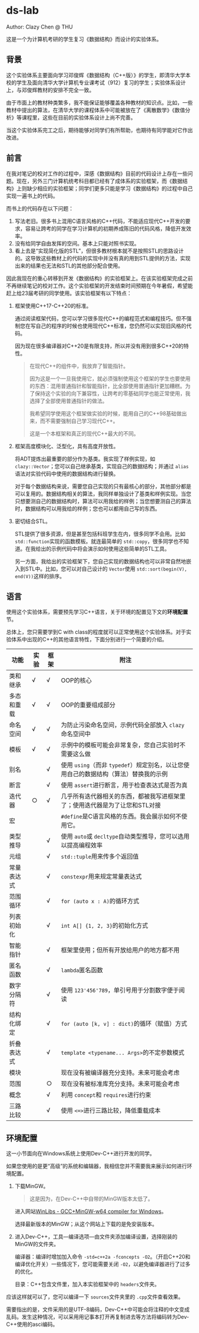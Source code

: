 # ds-lab

Author: Clazy Chen @ THU

这是一个为计算机考研的学生复习《数据结构》而设计的实验体系。

## 背景

这个实验体系主要面向学习邓俊辉《数据结构（C++版）》的学生，即清华大学本校的学生及面向清华大学计算机专业课考试（912）复习的学生；实验体系设计上，与邓俊辉教材的安排不完全一致。

由于市面上的教材种类繁多，我不能保证能够覆盖各种教材的知识点。比如，一些教材中提出的算法，在清华大学的课程体系中可能被放在了《离散数学》《数值分析》等课程里，这些在目前的实验体系设计上尚不完善。

当这个实验体系完工之后，期待能够对同学们有所帮助，也期待有同学能对它作出改进。

## 前言

在我对笔记的校对工作的过程中，深感《数据结构》目前的代码设计上存在一些问题。现在，另外三门计算机统考科目都已经有了成体系的实验框架，而《数据结构》上则缺少相应的实验框架；同学们更多只能是学习《数据结构》的过程中自己实现一遍书上的代码。

而书上的代码存在以下问题：

1. 写法老旧。很多书上混用C语言风格的C++代码，不能适应现代C++开发的要求，容易让跨考的同学在学习计算机的初期养成陈旧的代码风格，降低开发效率。
2. 没有给同学自由发挥的空间。基本上只能对照书实现。
3. 看上去是“实现简化版的STL”，但很多教材根本就不是按照STL的思路设计的。这导致这些教材上的代码的实现中并没有真的用到STL提供的方法，实现出来的结果也无法和STL的其他部分配合使用。

因此我现在的重心转移到开发《数据结构》的实验框架上。在该实验框架完成之前不再继续笔记的校对工作。这个实验框架的开发结束时间预期在今年暑假，希望能赶上给23届考研的同学使用。该实验框架有以下特点：

1. 框架使用C++17-C++20的标准。

   通过阅读框架代码，您可以学习很多现代C++的编程范式和编程技巧。但不强制您在写自己的程序的时候也使用现代C++标准，您仍然可以实现旧风格的代码。

   因为现在很多编译器对C++20是有限支持，所以并没有用到很多C++20的特性。

   > 在现代C++的组件中，我放弃了智能指针。
   >
   > 因为这是一个一旦我使用它，就必须强制使用这个框架的学生也要使用的东西：混用普通指针和智能指针，比全部使用普通指针更加糟糕。为了保持这个实验的向下兼容性，让跨考的零基础同学也能正常使用，我选择了全部使用普通指针的做法。
   >
   > 我希望同学使用这个框架做实验的时候，能用自己的C++98基础做出来，而不需要强制自己学习现代C++。
   >
   > 这是一个本框架和真正的现代C++最大的不同。
   >
2. 框架高度模块化、泛型化，具有高度开放性。

   将ADT提炼出最重要的部分作为基类。我实现了样例实现，如 `clazy::Vector`；您可以自己继承基类，实现自己的数据结构；并通过 `alias`语法对实验代码中使用的数据结构进行替换。

   对于每个数据结构来说，需要您自己实现的只有最核心的部分，其他部分都是可以复用的。数据结构相关的算法，我同样单独设计了基类和样例实现。当您只想要测自己的数据结构时，算法可以用我给的样例；当您想要测自己的算法时，数据结构可以用我给的样例；您也可以都用自己写的东西。
3. 密切结合STL。

   STL提供了很多资源，但是甚至包括科班学生在内，很多同学不会用。比如 `std::function`实现的函数模板。就连最简单的 `std::copy`，很多同学也不知道。在我给出的示例代码中将会演示如何使用这些简单的STL工具。

   另一方面，我给出的实验框架下，您自己实现的数据结构也可以非常自然地嵌入到STL中。比如，您可以对自己设计的 `Vector`使用 `std::sort(begin(V), end(V))`这样的排序。

## 语言

使用这个实验体系，需要预先学习C++语言，关于环境的配置见下文的**环境配置**节。

总体上，您只需要学到C with class的程度就可以正常使用这个实验体系。对于实验体系中出现的C++的其他语言特性，下面分别进行一个简要的介绍。

| 功能       | 实验 | 框架 | 附注                                                                                     |
| ---------- | ---- | ---- | ---------------------------------------------------------------------------------------- |
| 类和继承   | √   | √   | OOP的核心                                                                                |
| 多态和重载 | √   | √   | OOP的重要组成部分                                                                        |
| 命名空间   | √   | √   | 为防止污染命名空间，示例代码全部放入 `clazy`命名空间中                                 |
| 模板       | √   | √   | 示例中的模板可能会非常复杂，您自己实验时不需要这么做                                     |
| 别名       |      | √   | 使用 `using`（而非 `typedef`）规定别名，以让您使用自己的数据结构（算法）替换我的示例 |
| 断言       |      | √   | 使用 `assert`进行断言，用于检查表达式是否为真                                          |
| 迭代器     | ○   | √   | 几乎所有迭代器相关的东西，都被我写进框架里了；使用迭代器是为了让您和STL对接              |
| 宏         |      |      | `#define`是C语言风格的东西。我会展示如何不使用它。                                     |
| 类型推导   |      | √   | 使用 `auto`或 `decltype`自动类型推导，您可以选用以提高编程效率                       |
| 元组       |      | √   | `std::tuple`用来传多个返回值                                                           |
| 常量表达式 |      | √   | `constexpr`用来规定常量表达式                                                          |
| 范围循环   |      | √   | `for (auto x : A)`的循环方式                                                           |
| 列表初始化 |      | √   | `int A[] {1, 2, 3}`的初始化方式                                                        |
| 智能指针   |      | √   | 框架里使用；但所有开放给用户的地方都不用                                                 |
| 匿名函数   |      | √   | `lambda`匿名函数                                                                       |
| 数字分隔符 |      | √   | 使用 `123'456'789`，单引号用于分割数字便于阅读                                         |
| 结构化绑定 |      | √   | `for (auto [k, v] : dict)`的循环（赋值）方式                                           |
| 折叠表达式 |      | √   | `template <typename... Args>`的不定参数模式                                            |
| 模块       |      |      | 现在没有被编译器充分支持。未来可能会考虑                                                 |
| 范围       |      | ○   | 现在没有被标准库充分支持。未来可能会考虑                                                 |
| 概念       |      | √   | 利用 `concept`和 `requires`进行约束                                                  |
| 三路比较   |      | √   | 使用 `<=>`进行三路比较，降低重载成本                                                   |

## 环境配置

这一小节面向在Windows系统上使用Dev-C++进行开发的同学。

如果您使用的是更“高级”的系统和编辑器，我相信您并不需要我来展示如何进行环境配置。

1. 下载MinGW。

   > 这是因为，在Dev-C++中自带的MinGW版本太低了。
   >

   进入网站[WinLibs - GCC+MinGW-w64 compiler for Windows](https://winlibs.com/)。

   选择最新版本的MinGW；从这个网站上下载的是免安装版本。
2. 进入Dev-C++，工具—编译选项—由文件夹添加编译设置，选择刚装的MinGW的文件夹。

   编译器：编译时增加加入命令 `-std=c++2a -fconcepts -O2`。（开启C++20和编译优化开关）一些情况下，您可能需要关闭 `-O2`，以避免编译器进行了过多的优化。

   目录：C++包含文件里，加入本实验框架中的 `headers`文件夹。

应该这样就可以了，您可以编译一下 `sources`文件夹里的 `.cpp`文件查看效果。

需要指出的是，文件采用的是UTF-8编码，Dev-C++中可能会将注释的中文变成乱码。发生这种情况，可以采用用记事本打开再复制进去等方法将编码转为Dev-C++使用的asci编码。
